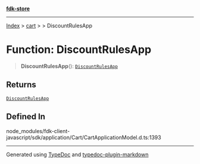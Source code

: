 [**fdk-store**](../../../README.md)
***

[Index](../../../API.md) > [cart](../../README.md) > [<internal>](../README.md) > DiscountRulesApp

# Function: DiscountRulesApp

> **DiscountRulesApp**(): [`DiscountRulesApp`](../type-aliases/type-alias.DiscountRulesApp.md)

## Returns

[`DiscountRulesApp`](../type-aliases/type-alias.DiscountRulesApp.md)

## Defined In

node\_modules/fdk-client-javascript/sdk/application/Cart/CartApplicationModel.d.ts:1393

***
Generated using [TypeDoc](https://typedoc.org/) and [typedoc-plugin-markdown](https://www.npmjs.com/package/typedoc-plugin-markdown)
